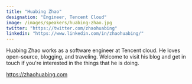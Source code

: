 ```yaml
---
title: "Huabing Zhao"
designation: "Engineer, Tencent Cloud"
image: /images/speakers/huabing-zhao.jpg
twitter: "https://twitter.com/zhaohuabing"
linkedin: "https://www.linkedin.com/in/zhaohuabing/"
---
```


Huabing Zhao works as a software engineer at Tencent cloud. He loves open-source, blogging, and traveling. Welcome to visit his blog and get in touch if you're interested in the things that he is doing. 
 
https://zhaohuabing.com